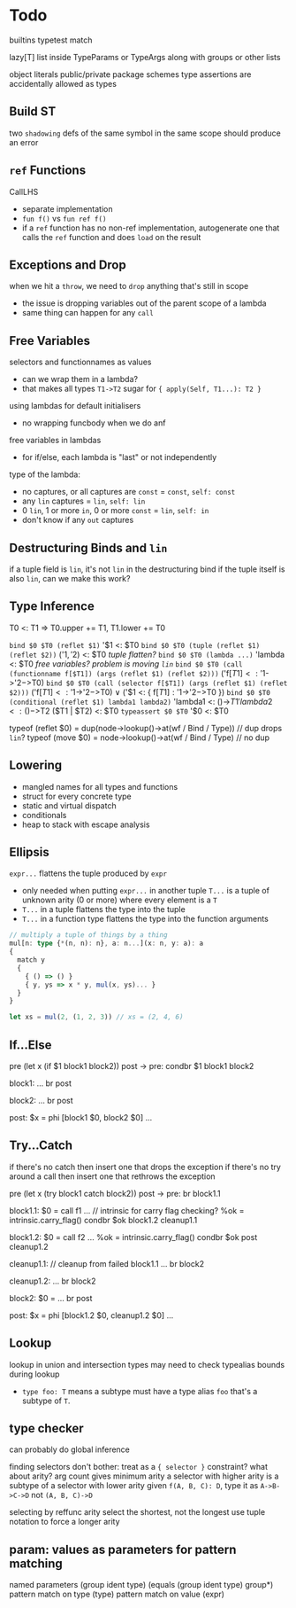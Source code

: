 # Todo

builtins
  typetest
  match

lazy[T]
list inside TypeParams or TypeArgs along with groups or other lists

object literals
public/private
package schemes
type assertions are accidentally allowed as types

## Build ST

two `shadowing` defs of the same symbol in the same scope should produce an error

## `ref` Functions

CallLHS
- separate implementation
- `fun f()` vs `fun ref f()`
- if a `ref` function has no non-ref implementation, autogenerate one that calls the `ref` function and does `load` on the result

## Exceptions and Drop

when we hit a `throw`, we need to `drop` anything that's still in scope
- the issue is dropping variables out of the parent scope of a lambda
- same thing can happen for any `call`

## Free Variables

selectors and functionnames as values
- can we wrap them in a lambda?
- that makes all types `T1->T2` sugar for `{ apply(Self, T1...): T2 }`

using lambdas for default initialisers
- no wrapping funcbody when we do anf

free variables in lambdas
- for if/else, each lambda is "last" or not independently

type of the lambda:
- no captures, or all captures are `const` = `const`, `self: const`
- any `lin` captures = `lin`, `self: lin`
- 0 `lin`, 1 or more `in`, 0 or more `const` = `lin`, `self: in`
- don't know if any `out` captures

## Destructuring Binds and `lin`

if a tuple field is `lin`, it's not `lin` in the destructuring bind
if the tuple itself is also `lin`, can we make this work?

## Type Inference

T0 <: T1 => T0.upper += T1, T1.lower += T0

`bind $0 $T0 (reflet $1)`
  '$1 <: $T0
`bind $0 $T0 (tuple (reflet $1) (reflet $2))`
  ('$1, '$2) <: $T0
  *tuple flatten?*
`bind $0 $T0 (lambda ...)`
  'lambda <: $T0
  *free variables? problem is moving `lin`*
`bind $0 $T0 (call (functionname f[$T1]) (args (reflet $1) (reflet $2)))`
  ('f[$T1] <: '$1->'$2->$T0)
`bind $0 $T0 (call (selector f[$T1]) (args (reflet $1) (reflet $2)))`
  ('f[$T1] <: '$1->'$2->$T0) ∨ ('$1 <: { f[$T1]: '$1->'$2->$T0 })
`bind $0 $T0 (conditional (reflet $1) lambda1 lambda2)`
  'lambda1 <: ()->$T1
  'lambda2 <: ()->$T2
  ($T1 | $T2) <: $T0
`typeassert $0 $T0`
  '$0 <: $T0

typeof (reflet $0) =
  dup(node->lookup()->at(wf / Bind / Type)) // dup drops `lin`?
typeof (move $0) =
  node->lookup()->at(wf / Bind / Type) // no dup

## Lowering

- mangled names for all types and functions
- struct for every concrete type
- static and virtual dispatch
- conditionals
- heap to stack with escape analysis

## Ellipsis

`expr...` flattens the tuple produced by `expr`
- only needed when putting `expr...` in another tuple
`T...` is a tuple of unknown arity (0 or more) where every element is a `T`
- `T...` in a tuple flattens the type into the tuple
- `T...` in a function type flattens the type into the function arguments

```ts
// multiply a tuple of things by a thing
mul[n: type {*(n, n): n}, a: n...](x: n, y: a): a
{
  match y
  {
    { () => () }
    { y, ys => x * y, mul(x, ys)... }
  }
}

let xs = mul(2, (1, 2, 3)) // xs = (2, 4, 6)
```

## If...Else

pre (let x (if $1 block1 block2)) post
->
  pre:
    condbr $1 block1 block2

  block1:
    ...
    br post

  block2:
    ...
    br post

  post:
    $x = phi [block1 $0, block2 $0]
    ...

## Try...Catch

if there's no catch then insert one that drops the exception
if there's no try around a call then insert one that rethrows the exception

pre (let x (try block1 catch block2)) post
->
  pre:
    br block1.1

  block1.1:
    $0 = call f1 ...
    // intrinsic for carry flag checking?
    %ok = intrinsic.carry_flag()
    condbr $ok block1.2 cleanup1.1

  block1.2:
    $0 = call f2 ...
    %ok = intrinsic.carry_flag()
    condbr $ok post cleanup1.2

  cleanup1.1:
    // cleanup from failed block1.1
    ...
    br block2

  cleanup1.2:
    ...
    br block2

  block2:
    $0 = ...
    br post

  post:
    $x = phi [block1.2 $0, cleanup1.2 $0]
    ...

## Lookup

lookup in union and intersection types
may need to check typealias bounds during lookup
- `type foo: T` means a subtype must have a type alias `foo` that's a subtype of `T`.

## type checker

can probably do global inference

finding selectors
  don't bother: treat as a `{ selector }` constraint?
  what about arity?
    arg count gives minimum arity
    a selector with higher arity is a subtype of a selector with lower arity
    given `f(A, B, C): D`, type it as `A->B->C->D` not `(A, B, C)->D`

selecting by reffunc arity
  select the shortest, not the longest
  use tuple notation to force a longer arity

## param: values as parameters for pattern matching

named parameters
  (group ident type)
  (equals (group ident type) group*)
pattern match on type
  (type)
pattern match on value
  (expr)
